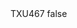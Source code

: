 <?xml version="1.0" encoding="UTF-8"?>
<CustomMetadata xmlns="http://soap.sforce.com/2006/04/metadata">
    <label>TXU467</label>
    <protected>false</protected>
</CustomMetadata>
